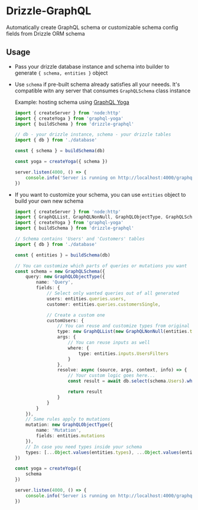 # Drizzle-GraphQL

Automatically create GraphQL schema or customizable schema config fields from Drizzle ORM schema

## Usage

-   Pass your drizzle database instance and schema into builder to generate `{ schema, entities }` object
-   Use `schema` if pre-built schema already satisfies all your neeeds. It's compatible witn any server that consumes `GraphQLSchema` class instance

    Example: hosting schema using [GraphQL Yoga](https://the-guild.dev/graphql/yoga-server)

    ```Typescript
    import { createServer } from 'node:http'
    import { createYoga } from 'graphql-yoga'
    import { buildSchema } from 'drizzle-graphql'

    // db - your drizzle instance, schema - your drizzle tables
    import { db } from './database'

    const { schema } = buildSchema(db)

    const yoga = createYoga({ schema })

    server.listen(4000, () => {
        console.info('Server is running on http://localhost:4000/graphql')
    })
    ```

-   If you want to customize your schema, you can use `entities` object to build your own new schema

    ```Typescript
    import { createServer } from 'node:http'
    import { GraphQLList, GraphQLNonNull, GraphQLObjectType, GraphQLSchema } from 'graphql'
    import { createYoga } from 'graphql-yoga'
    import { buildSchema } from 'drizzle-graphql'

    // Schema contains 'Users' and 'Customers' tables
    import { db } from './database'

    const { entities } = buildSchema(db)

    // You can customize which parts of queries or mutations you want
    const schema = new GraphQLSchema({
        query: new GraphQLObjectType({
            name: 'Query',
            fields: {
                // Select only wanted queries out of all generated
                users: entities.queries.users,
                customer: entities.queries.customersSingle,

                // Create a custom one
                customUsers: {
                    // You can reuse and customize types from original schema
                    type: new GraphQLList(new GraphQLNonNull(entities.types.UsersItem)),
                    args: {
                        // You can reuse inputs as well
                        where: {
                            type: entities.inputs.UsersFilters
                        }
                    },
                    resolve: async (source, args, context, info) => {
                        // Your custom logic goes here...
                        const result = await db.select(schema.Users).where()...

                        return result
                    }
                }
            }
        }),
        // Same rules apply to mutations
        mutation: new GraphQLObjectType({
            name: 'Mutation',
            fields: entities.mutations
        }),
        // In case you need types inside your schema
        types: [...Object.values(entities.types), ...Object.values(entities.inputs)]
    })

    const yoga = createYoga({
        schema
    })

    server.listen(4000, () => {
        console.info('Server is running on http://localhost:4000/graphql')
    })
    ```

